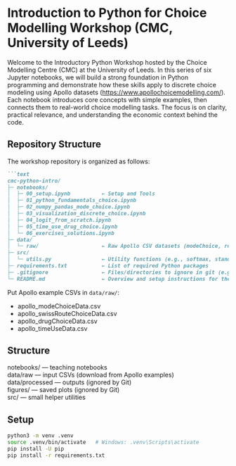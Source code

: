 # Introduction to Python for Choice Modelling Workshop (CMC, University of Leeds)

Welcome to the Introductory Python Workshop hosted by the Choice Modelling Centre (CMC) at the University of Leeds. In this series of six Jupyter notebooks, we will build a strong foundation in Python programming and demonstrate how these skills apply to discrete choice modeling using Apollo datasets (https://www.apollochoicemodelling.com/). Each notebook introduces core concepts with simple examples, then connects them to real-world choice modelling tasks. The focus is on clarity, practical relevance, and understanding the economic context behind the code.

## Repository Structure

The workshop repository is organized as follows: 
````markdown
```text
cmc-python-intro/
├─ notebooks/
│  ├─ 00_setup.ipynb          ← Setup and Tools
│  ├─ 01_python_fundamentals_choice.ipynb
│  ├─ 02_numpy_pandas_mode_choice.ipynb
│  ├─ 03_visualization_discrete_choice.ipynb
│  ├─ 04_logit_from_scratch.ipynb
│  ├─ 05_time_use_drug_choice.ipynb
│  └─ 06_exercises_solutions.ipynb
├─ data/
│  └─ raw/                    ← Raw Apollo CSV datasets (modeChoice, routeChoice, etc.)
├─ src/
│  └─ utils.py                ← Utility functions (e.g., softmax, standardize, etc.)
├─ requirements.txt           ← List of required Python packages
├─ .gitignore                 ← Files/directories to ignore in git (e.g., venv, __pycache__)
└─ README.md                  ← Overview and setup instructions for the repository
````


Put Apollo example CSVs in `data/raw/`:
- apollo_modeChoiceData.csv
- apollo_swissRouteChoiceData.csv
- apollo_drugChoiceData.csv
- apollo_timeUseData.csv

## Structure
notebooks/ — teaching notebooks  
data/raw — input CSVs (download from Apollo examples)  
data/processed — outputs (ignored by Git)  
figures/ — saved plots (ignored by Git)  
src/ — small helper utilities

## Setup
```bash
python3 -m venv .venv
source .venv/bin/activate   # Windows: .venv\Scripts\activate
pip install -U pip
pip install -r requirements.txt
